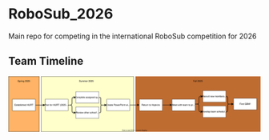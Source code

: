 # RoboSub_2026
Main repo for competing in the international RoboSub competition for 2026

## Team Timeline
![](./team_breakdown.drawio.svg)
